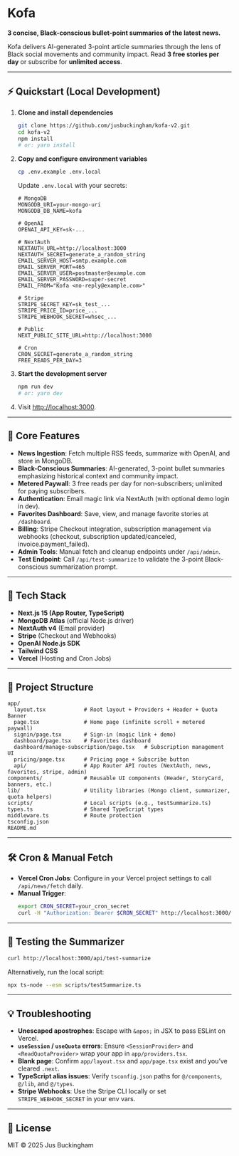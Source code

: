 # Kofa

**3 concise, Black-conscious bullet-point summaries of the latest news.**

Kofa delivers AI-generated 3-point article summaries through the lens of Black social movements and community impact. Read **3 free stories per day** or subscribe for **unlimited access**.

---

## ⚡ Quickstart (Local Development)

1. **Clone and install dependencies**
   ```bash
   git clone https://github.com/jusbuckingham/kofa-v2.git
   cd kofa-v2
   npm install
   # or: yarn install
   ```
2. **Copy and configure environment variables**
   ```bash
   cp .env.example .env.local
   ```
   Update `.env.local` with your secrets:
   ```env
   # MongoDB
   MONGODB_URI=your-mongo-uri
   MONGODB_DB_NAME=kofa

   # OpenAI
   OPENAI_API_KEY=sk-...

   # NextAuth
   NEXTAUTH_URL=http://localhost:3000
   NEXTAUTH_SECRET=generate_a_random_string
   EMAIL_SERVER_HOST=smtp.example.com
   EMAIL_SERVER_PORT=465
   EMAIL_SERVER_USER=postmaster@example.com
   EMAIL_SERVER_PASSWORD=super-secret
   EMAIL_FROM="Kofa <no-reply@example.com>"

   # Stripe
   STRIPE_SECRET_KEY=sk_test_...
   STRIPE_PRICE_ID=price_...
   STRIPE_WEBHOOK_SECRET=whsec_...

   # Public
   NEXT_PUBLIC_SITE_URL=http://localhost:3000

   # Cron
   CRON_SECRET=generate_a_random_string
   FREE_READS_PER_DAY=3
   ```
3. **Start the development server**
   ```bash
   npm run dev
   # or: yarn dev
   ```
4. Visit [http://localhost:3000](http://localhost:3000).

---

## 🚀 Core Features

- **News Ingestion**: Fetch multiple RSS feeds, summarize with OpenAI, and store in MongoDB.
- **Black-Conscious Summaries**: AI-generated, 3-point bullet summaries emphasizing historical context and community impact.
- **Metered Paywall**: 3 free reads per day for non-subscribers; unlimited for paying subscribers.
- **Authentication**: Email magic link via NextAuth (with optional demo login in dev).
- **Favorites Dashboard**: Save, view, and manage favorite stories at `/dashboard`.
- **Billing**: Stripe Checkout integration, subscription management via webhooks (checkout, subscription updated/canceled, invoice.payment_failed).
- **Admin Tools**: Manual fetch and cleanup endpoints under `/api/admin`.
- **Test Endpoint**: Call `/api/test-summarize` to validate the 3-point Black-conscious summarization prompt.

---

## 🧱 Tech Stack

- **Next.js 15 (App Router, TypeScript)**
- **MongoDB Atlas** (official Node.js driver)
- **NextAuth v4** (Email provider)
- **Stripe** (Checkout and Webhooks)
- **OpenAI Node.js SDK**
- **Tailwind CSS**
- **Vercel** (Hosting and Cron Jobs)

---

## 📁 Project Structure

```
app/
  layout.tsx            # Root layout + Providers + Header + Quota Banner
  page.tsx              # Home page (infinite scroll + metered paywall)
  signin/page.tsx       # Sign-in (magic link + demo)
  dashboard/page.tsx    # Favorites dashboard
  dashboard/manage-subscription/page.tsx   # Subscription management UI
  pricing/page.tsx      # Pricing page + Subscribe button
  api/                  # App Router API routes (NextAuth, news, favorites, stripe, admin)
components/             # Reusable UI components (Header, StoryCard, banners, etc.)
lib/                    # Utility libraries (Mongo client, summarizer, quota helpers)
scripts/                # Local scripts (e.g., testSummarize.ts)
types.ts                # Shared TypeScript types
middleware.ts           # Route protection
tsconfig.json
README.md
```

---

## 🛠️ Cron & Manual Fetch

- **Vercel Cron Jobs**: Configure in your Vercel project settings to call `/api/news/fetch` daily.
- **Manual Trigger**:
  ```bash
  export CRON_SECRET=your_cron_secret
  curl -H "Authorization: Bearer $CRON_SECRET" http://localhost:3000/api/news/fetch
  ```

---

## 🧪 Testing the Summarizer

```bash
curl http://localhost:3000/api/test-summarize
```

Alternatively, run the local script:
```bash
npx ts-node --esm scripts/testSummarize.ts
```

---

## 💡 Troubleshooting

- **Unescaped apostrophes**: Escape with `&apos;` in JSX to pass ESLint on Vercel.
- **`useSession` / `useQuota` errors**: Ensure `<SessionProvider>` and `<ReadQuotaProvider>` wrap your app in `app/providers.tsx`.
- **Blank page**: Confirm `app/layout.tsx` and `app/page.tsx` exist and you’ve cleared `.next`.
- **TypeScript alias issues**: Verify `tsconfig.json` paths for `@/components`, `@/lib`, and `@/types`.
- **Stripe Webhooks**: Use the Stripe CLI locally or set `STRIPE_WEBHOOK_SECRET` in your env vars.

---

## 📄 License

MIT © 2025 Jus Buckingham